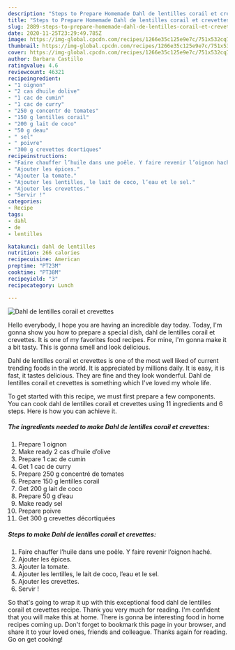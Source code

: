 ```yaml
---
description: "Steps to Prepare Homemade Dahl de lentilles corail et crevettes"
title: "Steps to Prepare Homemade Dahl de lentilles corail et crevettes"
slug: 2889-steps-to-prepare-homemade-dahl-de-lentilles-corail-et-crevettes
date: 2020-11-25T23:29:49.785Z
image: https://img-global.cpcdn.com/recipes/1266e35c125e9e7c/751x532cq70/dahl-de-lentilles-corail-et-crevettes-photo-principale-de-la-recette.jpg
thumbnail: https://img-global.cpcdn.com/recipes/1266e35c125e9e7c/751x532cq70/dahl-de-lentilles-corail-et-crevettes-photo-principale-de-la-recette.jpg
cover: https://img-global.cpcdn.com/recipes/1266e35c125e9e7c/751x532cq70/dahl-de-lentilles-corail-et-crevettes-photo-principale-de-la-recette.jpg
author: Barbara Castillo
ratingvalue: 4.6
reviewcount: 46321
recipeingredient:
- "1 oignon"
- "2 cas dhuile dolive"
- "1 cac de cumin"
- "1 cac de curry"
- "250 g concentr de tomates"
- "150 g lentilles corail"
- "200 g lait de coco"
- "50 g deau"
- " sel"
- " poivre"
- "300 g crevettes dcortiques"
recipeinstructions:
- "Faire chauffer l’huile dans une poêle. Y faire revenir l’oignon haché."
- "Ajouter les épices."
- "Ajouter la tomate."
- "Ajouter les lentilles, le lait de coco, l’eau et le sel."
- "Ajouter les crevettes."
- "Servir !"
categories:
- Recipe
tags:
- dahl
- de
- lentilles

katakunci: dahl de lentilles 
nutrition: 266 calories
recipecuisine: American
preptime: "PT23M"
cooktime: "PT38M"
recipeyield: "3"
recipecategory: Lunch

---
```



![Dahl de lentilles corail et crevettes](https://img-global.cpcdn.com/recipes/1266e35c125e9e7c/751x532cq70/dahl-de-lentilles-corail-et-crevettes-photo-principale-de-la-recette.jpg)

Hello everybody, I hope you are having an incredible day today. Today, I'm gonna show you how to prepare a special dish, dahl de lentilles corail et crevettes. It is one of my favorites food recipes. For mine, I'm gonna make it a bit tasty. This is gonna smell and look delicious.



Dahl de lentilles corail et crevettes is one of the most well liked of current trending foods in the world. It is appreciated by millions daily. It is easy, it is fast, it tastes delicious. They are fine and they look wonderful. Dahl de lentilles corail et crevettes is something which I've loved my whole life.


To get started with this recipe, we must first prepare a few components. You can cook dahl de lentilles corail et crevettes using 11 ingredients and 6 steps. Here is how you can achieve it.

<!--inarticleads1-->

##### The ingredients needed to make Dahl de lentilles corail et crevettes:

1. Prepare 1 oignon
1. Make ready 2 cas d’huile d’olive
1. Prepare 1 cac de cumin
1. Get 1 cac de curry
1. Prepare 250 g concentré de tomates
1. Prepare 150 g lentilles corail
1. Get 200 g lait de coco
1. Prepare 50 g d’eau
1. Make ready  sel
1. Prepare  poivre
1. Get 300 g crevettes décortiquées




<!--inarticleads2-->

##### Steps to make Dahl de lentilles corail et crevettes:

1. Faire chauffer l’huile dans une poêle. Y faire revenir l’oignon haché.
1. Ajouter les épices.
1. Ajouter la tomate.
1. Ajouter les lentilles, le lait de coco, l’eau et le sel.
1. Ajouter les crevettes.
1. Servir !




So that's going to wrap it up with this exceptional food dahl de lentilles corail et crevettes recipe. Thank you very much for reading. I'm confident that you will make this at home. There is gonna be interesting food in home recipes coming up. Don't forget to bookmark this page in your browser, and share it to your loved ones, friends and colleague. Thanks again for reading. Go on get cooking!
